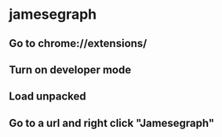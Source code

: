 # jamesegraph

## Go to chrome://extensions/
## Turn on developer mode
## Load unpacked

## Go to a url and right click "Jamesegraph"